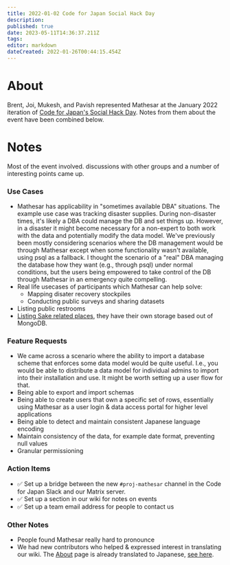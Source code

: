 ```yaml
---
title: 2022-01-02 Code for Japan Social Hack Day
description: 
published: true
date: 2023-05-11T14:36:37.211Z
tags: 
editor: markdown
dateCreated: 2022-01-26T00:44:15.454Z
---
```


# About

Brent, Joi, Mukesh, and Pavish represented Mathesar at the January 2022 iteration of [Code for Japan's Social Hack Day](https://hackday.code4japan.org/). Notes from them about the event have been combined below.

# Notes
Most of the event involved. discussions with other groups and a number of interesting points came up.

### Use Cases
- Mathesar has applicability in "sometimes available DBA" situations. The example use case was tracking disaster supplies. During non-disaster times, it's likely a DBA could manage the DB and set things up. However, in a disaster it might become necessary for a non-expert to both work with the data and potentially modify the data model. We've previously been mostly considering scenarios where the DB management would be through Mathesar except when some functionality wasn't available, using psql as a fallback. I thought the scenario of a "real" DBA managing the database how they want (e.g., through psql) under normal conditions, but the users being empowered to take control of the DB through Mathesar in an emergency quite compelling.
- Real life usecases of participants which Mathesar can help solve:
    - Mapping disater recovery stockpiles
    - Conducting public surveys and sharing datasets
- Listing public restrooms
- [Listing Sake related places](https://github.com/Code-for-SAKE/Sakepedia-Nuxt), they have their own storage based out of MongoDB.

### Feature Requests
- We came across a scenario where the ability to import a database scheme that enforces some data model would be quite useful. I.e., you would be able to distribute a data model for individual admins to import into their installation and use. It might be worth setting up a user flow for that.
- Being able to export and import schemas
- Being able to create users that own a specific set of rows, essentially using Mathesar as a user login & data access portal for higher level applications
- Being able to detect and maintain consistent Japanese language encoding
- Maintain consistency of the data, for example date format, preventing null values
- Granular permissioning

### Action Items
- :white_check_mark: Set up a bridge between the new `#proj-mathesar` channel in the Code for Japan Slack and our Matrix server.
- :white_check_mark: Set up a section in our wiki for notes on events
- :white_check_mark: Set up a team email address for people to contact us

### Other Notes
- People found Mathesar really hard to pronounce
- We had new contributors who helped & expressed interest in translating our wiki. The [About](/en/product/about) page is already translated to Japanese, [see here](/ja/product/about).